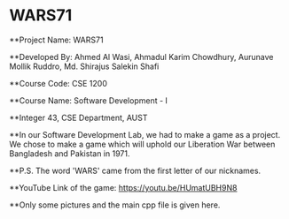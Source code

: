 # WARS71
**Project Name: WARS71

**Developed By: Ahmed Al Wasi, Ahmadul Karim Chowdhury, Aurunave Mollik Ruddro, Md. Shirajus Salekin Shafi

**Course Code: CSE 1200

**Course Name: Software Development - I

**Integer 43, CSE Department, AUST

**In our Software Development Lab, we had to make a game as a project. We chose to make a game which will uphold our Liberation War between Bangladesh and Pakistan in 1971.

**P.S. The word 'WARS' came from the first letter of our nicknames.

**YouTube Link of the game: https://youtu.be/HUmatUBH9N8

**Only some pictures and the main cpp file is given here.

